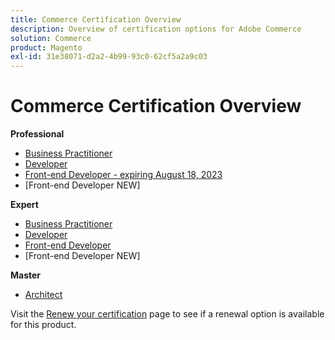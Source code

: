 ```yaml
---
title: Commerce Certification Overview
description: Overview of certification options for Adobe Commerce
solution: Commerce
product: Magento
exl-id: 31e38071-d2a2-4b99-93c0-62cf5a2a9c03
---
```

# Commerce Certification Overview

**Professional**

* [Business Practitioner](/help/certifications/ac/ac-p-business.md) <!--AD0-E712-->
* [Developer](/help/certifications/ac/ac-p-developer.md) <!--AD0-E717-->
* [Front-end Developer - expiring August 18, 2023](/help/certifications/ac/ac-p-fedeveloper.md) <!--AD0-E719-->
* [Front-end Developer NEW]

**Expert**

* [Business Practitioner](/help/certifications/ac/ac-e-business.md) <!--AD0-E708-->
* [Developer](/help/certifications/ac/ac-e-developer.md) <!--AD0-E716-->
* [Front-end Developer](/help/certifications/ac/ac-e-fedeveloper.md) <!--AD0-E710-->
* [Front-end Developer NEW]

**Master**

* [Architect](/help/certifications/ac/ac-m-architect.md) <!--AD0-E718-->

Visit the [Renew your certification](/help/certifications/renew.md) page to see if a renewal option is available for this product.
